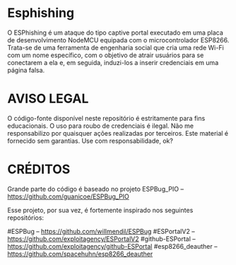 # Esphishing
O ESPhishing é um ataque do tipo captive portal executado em uma placa de desenvolvimento NodeMCU equipada com o microcontrolador ESP8266. Trata-se de uma ferramenta de engenharia social que cria uma rede Wi-Fi com um nome específico, com o objetivo de atrair usuários para se conectarem a ela e, em seguida, induzi-los a inserir credenciais em uma página falsa.

# AVISO LEGAL
O código-fonte disponível neste repositório é estritamente para fins educacionais. O uso para roubo de credenciais é ilegal. Não me responsabilizo por quaisquer ações realizadas por terceiros. Este material é fornecido sem garantias. Use com responsabilidade, ok?

# CRÉDITOS
Grande parte do código é baseado no projeto ESPBug_PIO – https://github.com/guanicoe/ESPBug_PIO

Esse projeto, por sua vez, é fortemente inspirado nos seguintes repositórios:

#ESPBug – https://github.com/willmendil/ESPBug
#ESPortalV2 – https://github.com/exploitagency/ESPortalV2
#github-ESPortal – https://github.com/exploitagency/github-ESPortal
#esp8266_deauther – https://github.com/spacehuhn/esp8266_deauther


